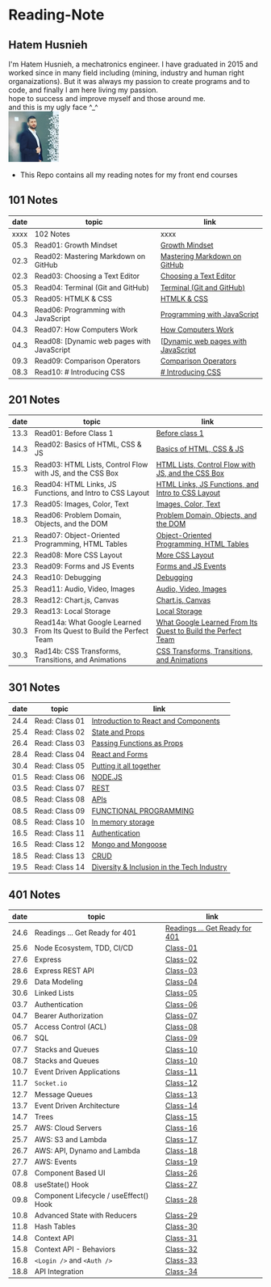 # Reading-Note

## Hatem Husnieh

I'm Hatem Husnieh, a mechatronics engineer. I have graduated in 2015 and worked since in many field including (mining, industry and human right organaizations). But it was always my passion to create programs and to code, and finally I am here living my passion.  
hope to success and improve myself and those around me.  
and this is my ugly face ^\_^  
![Me !!!](./imgs/me.jpg)

- This Repo contains all my reading notes for my front end courses

## 101 Notes

| date | topic | link |
| --- | --- | --- |
| xxxx | 102 Notes | xxxx |
| 05.3 | Read01: Growth Mindset | [Growth Mindset](https://hatemhusnieh.github.io/Reading-Note/read0) |
| 02.3 | Read02: Mastering Markdown on GitHub | [Mastering Markdown on GitHub](https://hatemhusnieh.github.io/Reading-Note/read01) |
| 02.3 | Read03: Choosing a Text Editor | [Choosing a Text Editor](https://hatemhusnieh.github.io/Reading-Note/read02) |
| 05.3 | Read04: Terminal (Git and GitHub) | [Terminal (Git and GitHub)](https://hatemhusnieh.github.io/Reading-Note/read03) |
| 05.3 | Read05: HTMLK & CSS | [HTMLK & CSS](https://hatemhusnieh.github.io/Reading-Note/read04) |
| 04.3 | Read06: Programming with JavaScript | [Programming with JavaScript](https://hatemhusnieh.github.io/Reading-Note/Programming%20with%20JavaScript) |
| 04.3 | Read07: How Computers Work | [How Computers Work](https://hatemhusnieh.github.io/Reading-Note/How-Computers-Work) |
| 04.3 | Read08: [Dynamic web pages with JavaScript | [[Dynamic web pages with JavaScript](https://hatemhusnieh.github.io/Reading-Note/Daynamic.web.pages) |
| 09.3 | Read09: Comparison Operators | [Comparison Operators](https://hatemhusnieh.github.io/Reading-Note/Comparision-Operators) |
| 08.3 | Read10: # Introducing CSS | [# Introducing CSS](https://hatemhusnieh.github.io/Reading-Note/CSS) |

## 201 Notes

| date | topic | link |
| --- | --- | --- |
| 13.3 | Read01: Before Class 1 | [Before class 1](https://hatemhusnieh.github.io/Reading-Notes/class-01) |
| 14.3 | Read02: Basics of HTML, CSS & JS | [Basics of HTML, CSS & JS](https://hatemhusnieh.github.io/Reading-Notes/class-02) |
| 15.3 | Read03: HTML Lists, Control Flow with JS, and the CSS Box | [HTML Lists, Control Flow with JS, and the CSS Box](https://hatemhusnieh.github.io/Reading-Notes/class-03) |
| 16.3 | Read04: HTML Links, JS Functions, and Intro to CSS Layout | [HTML Links, JS Functions, and Intro to CSS Layout](https://hatemhusnieh.github.io/Reading-Notes/class-04) |
| 17.3 | Read05: Images, Color, Text | [Images, Color, Text](https://hatemhusnieh.github.io/Reading-Notes/class-05) |
| 18.3 | Read06: Problem Domain, Objects, and the DOM | [Problem Domain, Objects, and the DOM](https://hatemhusnieh.github.io/Reading-Notes/class-06) |
| 21.3 | Read07: Object-Oriented Programming, HTML Tables | [Object-Oriented Programming, HTML Tables](https://hatemhusnieh.github.io/Reading-Notes/class-07) |
| 22.3 | Read08: More CSS Layout | [More CSS Layout](https://hatemhusnieh.github.io/Reading-Notes/class-08) |
| 23.3 | Read09: Forms and JS Events | [Forms and JS Events](https://hatemhusnieh.github.io/Reading-Notes/class-09) |
| 24.3 | Read10: Debugging | [Debugging](https://hatemhusnieh.github.io/Reading-Notes/class-10) |
| 25.3 | Read11: Audio, Video, Images | [Audio, Video, Images](https://hatemhusnieh.github.io/Reading-Notes/class-11) |
| 28.3 | Read12: Chart.js, Canvas | [Chart.js, Canvas](https://hatemhusnieh.github.io/Reading-Notes/class-12) |
| 29.3 | Read13: Local Storage | [Local Storage](https://hatemhusnieh.github.io/Reading-Notes/class-13) |
| 30.3 | Read14a: What Google Learned From Its Quest to Build the Perfect Team | [What Google Learned From Its Quest to Build the Perfect Team](https://hatemhusnieh.github.io/Reading-Notes/class-14a) |
| 30.3 | Rad14b: CSS Transforms, Transitions, and Animations | [CSS Transforms, Transitions, and Animations](https://hatemhusnieh.github.io/Reading-Notes/class-14b) |

## 301 Notes

| date | topic | link |
| --- | --- | --- |
| 24.4 | Read: Class 01 | [Introduction to React and Components](https://hatemhusnieh.github.io/Reading-Notes/Class-301.1) |
| 25.4 | Read: Class 02 | [State and Props](https://hatemhusnieh.github.io/Reading-Notes/class-301-02) |
| 26.4 | Read: Class 03 | [Passing Functions as Props](https://hatemhusnieh.github.io/Reading-Notes/class-301-03) |
| 28.4 | Read: Class 04 | [React and Forms](https://hatemhusnieh.github.io/Reading-Notes/class-301-04) |
| 30.4 | Read: Class 05 | [Putting it all together](https://hatemhusnieh.github.io/Reading-Notes/class-301-05) |
| 01.5 | Read: Class 06 | [NODE.JS](https://hatemhusnieh.github.io/Reading-Notes/class-301-06) |
| 03.5 | Read: Class 07 | [REST](https://hatemhusnieh.github.io/Reading-Notes/class-301-07) |
| 08.5 | Read: Class 08 | [APIs](https://hatemhusnieh.github.io/Reading-Notes/class-301-08) |
| 08.5 | Read: Class 09 | [FUNCTIONAL PROGRAMMING](https://hatemhusnieh.github.io/Reading-Notes/class-301-09) |
| 08.5 | Read: Class 10 | [In memory storage](https://hatemhusnieh.github.io/Reading-Notes/class-301-10) |
| 16.5 | Read: Class 11 | [Authentication](https://hatemhusnieh.github.io/Reading-Notes/class-301-11) |
| 16.5 | Read: Class 12 | [Mongo and Mongoose](https://hatemhusnieh.github.io/Reading-Notes/class-301-12) |
| 18.5 | Read: Class 13 | [CRUD](https://hatemhusnieh.github.io/Reading-Notes/class-301-13) |
| 19.5 | Read: Class 14 | [Diversity & Inclusion in the Tech Industry](https://hatemhusnieh.github.io/Reading-Notes/class-301-14) |

## 401 Notes

| date | topic | link |
| --- | --- | --- |
| 24.6 | Readings ... Get Ready for 401 | [Readings ... Get Ready for 401](https://hatemhusnieh.github.io/Reading-Notes/prep-401) |
| 25.6 | Node Ecosystem, TDD, CI/CD | [Class-01](https://hatemhusnieh.github.io/Reading-Notes/class-401-01) |
| 27.6 | Express | [Class-02](https://hatemhusnieh.github.io/Reading-Notes/class-401-02) |
| 28.6 | Express REST API | [Class-03](https://hatemhusnieh.github.io/Reading-Notes/class-401-03) |
| 29.6 | Data Modeling | [Class-04](https://hatemhusnieh.github.io/Reading-Notes/class-401-04) |
| 30.6 | Linked Lists | [Class-05](https://hatemhusnieh.github.io/Reading-Notes/class-401-05) |
| 03.7 | Authentication | [Class-06](https://hatemhusnieh.github.io/Reading-Notes/class-401-06) |
| 04.7 | Bearer Authorization | [Class-07](https://hatemhusnieh.github.io/Reading-Notes/class-401-07) |
| 05.7 | Access Control (ACL) | [Class-08](https://hatemhusnieh.github.io/Reading-Notes/class-401-08) |
| 06.7 | SQL | [Class-09](https://hatemhusnieh.github.io/Reading-Notes/class-401-09) |
| 07.7 | Stacks and Queues | [Class-10](https://hatemhusnieh.github.io/Reading-Notes/class-401-10) |
| 08.7 | Stacks and Queues | [Class-10](https://hatemhusnieh.github.io/Reading-Notes/class-401-11) |
| 10.7 | Event Driven Applications | [Class-11](https://hatemhusnieh.github.io/Reading-Notes/class-401-12) |
| 11.7 | `Socket.io` | [Class-12](https://hatemhusnieh.github.io/Reading-Notes/class-401-12) |
| 12.7 | Message Queues | [Class-13](https://hatemhusnieh.github.io/Reading-Notes/class-401-13) |
| 13.7 | Event Driven Architecture | [Class-14](https://hatemhusnieh.github.io/Reading-Notes/class-401-14) |
| 14.7 | Trees | [Class-15](https://hatemhusnieh.github.io/Reading-Notes/class-401-15) |
| 25.7 | AWS: Cloud Servers | [Class-16](https://hatemhusnieh.github.io/Reading-Notes/class-401-16) |
| 25.7 | AWS: S3 and Lambda | [Class-17](https://hatemhusnieh.github.io/Reading-Notes/class-401-17) |
| 26.7 | AWS: API, Dynamo and Lambda | [Class-18](https://hatemhusnieh.github.io/Reading-Notes/class-401-18) |
| 27.7 | AWS: Events | [Class-19](https://hatemhusnieh.github.io/Reading-Notes/class-401-19) |
| 07.8 | Component Based UI | [Class-26](https://hatemhusnieh.github.io/Reading-Notes/class-401-26) |
| 08.8 | useState() Hook | [Class-27](https://hatemhusnieh.github.io/Reading-Notes/class-401-27) |
| 09.8 | Component Lifecycle / useEffect() Hook | [Class-28](https://hatemhusnieh.github.io/Reading-Notes/class-401-28) |
| 10.8 | Advanced State with Reducers | [Class-29](https://hatemhusnieh.github.io/Reading-Notes/class-401-29) |
| 11.8 | Hash Tables | [Class-30](https://hatemhusnieh.github.io/Reading-Notes/class-401-30) |
| 14.8 | Context API | [Class-31](https://hatemhusnieh.github.io/Reading-Notes/class-401-31) |
| 15.8 | Context API - Behaviors | [Class-32](https://hatemhusnieh.github.io/Reading-Notes/class-401-32) |
| 16.8 | `<Login />` and `<Auth />` | [Class-33](https://hatemhusnieh.github.io/Reading-Notes/class-401-33) |
| 18.8 | API Integration | [Class-34](https://hatemhusnieh.github.io/Reading-Notes/class-401-34) |
